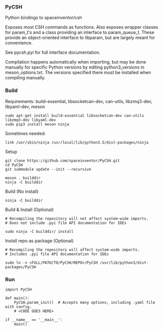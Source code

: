 ### PyCSH

Python bindings to spaceinventor/csh

Exposes most CSH commands as functions. 
Also exposes wrapper classes for param_t's and a class providing an interface to param_queue_t.
These provide an object-oriented interface to libparam, but are largely meant for convenience.

See pycsh.pyi for full interface documentation.

Compilation happens automatically when importing, 
but may be done manually for specific Python versions by editing python3_versions in meson_options.txt. 
The versions specified there must be installed when compiling manually.

### Build

Requirements: build-essential, libsocketcan-dev, can-utils, libzmq3-dev, libyaml-dev, meson

```
sudo apt-get install build-essential libsocketcan-dev can-utils libzmq3-dev libyaml-dev
sudo pip3 install meson ninja
```

Sometimes needed:
```
link /usr/sbin/ninja /usr/local/lib/python3.5/dist-packages/ninja
```

Setup
```
git clone https://github.com/spaceinventor/PyCSH.git
cd PyCSH
git submodule update --init --recursive

meson . builddir
ninja -C builddir
```

Build (No install)
```
ninja -C builddir
```

Build & Install (Optional)
```
# Recompiling the repository will not affect system-wide imports.
# Does not include .pyi file API documentation for IDEs

sudo ninja -C builddir/ install
```

Install repo as package (Optional)
```
# Recompiling the repository will affect system-wide imports.
# Includes .pyi file API documentation for IDEs

sudo ln -s <FULL/PATH/TO/PyCSH/REPO>/PyCSH /usr/lib/python3/dist-packages/PyCSH
```

### Run
```
import PyCSH

def main():
    PyCSH.param_init()  # Accepts many options, including .yaml file with config.
    # <CODE GOES HERE>

if __name__ == '__main__':
    main()
```